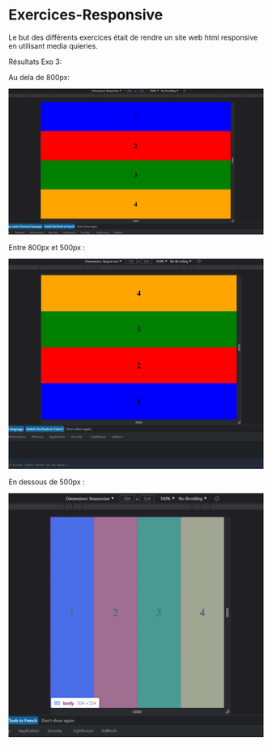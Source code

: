 # Exercices-Responsive

Le but des différents exercices était de rendre un site web html responsive en utilisant media quieries.

Résultats Exo 3:

Au dela de 800px:

![Screenshot](First.png)


Entre 800px et 500px :

![Screenshot](Second.png)

En dessous de 500px :

![Screenshot](Third.png)
